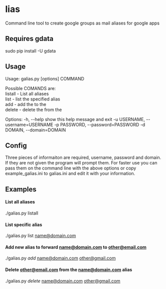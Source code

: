lias
======

Command line tool to create google groups as mail aliases for google apps


## Requires gdata
sudo pip install -U gdata

## Usage

Usage: galias.py [options] COMMAND 
        
Possible COMANDS are:         
    listall - List all aliases         
    list <alias> - list the specified alias         
    add <alias> <destination> - add the <destination> to the <alias>         
    delete <alias> <destination> - delete the <destination> from the <alias>         

Options:
  -h, --help            show this help message and exit
  -u USERNAME, --username=USERNAME
  -p PASSWORD, --password=PASSWORD
  -d DOMAIN, --domain=DOMAIN
  
## Config
Three pieces of informaiton are required, username, password and domain. If they are not given the program will prompt them. For faster use you can pass them on the command line with the above options or copy example_galias.ini to galias.ini and edit it with your information.

## Examples
#### List all aliases
./galias.py listall

#### List specific alias
./galias.py list name@domain.com

#### Add new alias to forward name@domain.com to other@email.com
./galias.py *add* name@domain.com other@gmail.com

#### Delete other@email.com from the name@domain.com alias
./galias.py *delete* name@domain.com other@gmail.com

